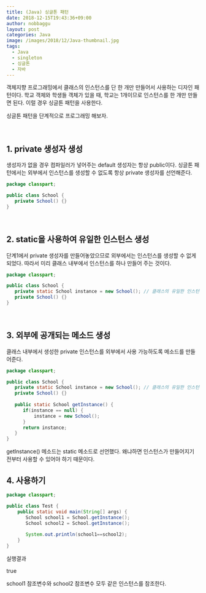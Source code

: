 ```yaml
---
title: (Java) 싱글톤 패턴
date: 2018-12-15T19:43:36+09:00
author: nobbaggu
layout: post
categories: Java
image: /images/2018/12/Java-thumbnail.jpg
tags:
  - Java
  - singleton
  - 싱글톤
  - 자바
---
```

객체지향 프로그래밍에서 클래스의 인스턴스를 단 한 개만 만들어서 사용하는 디자인 패턴이다. 학교 객체와 학생들 객체가 있을 때, 학교는 1개이므로 인스턴스를 한 개만 만들면 된다. 이럴 경우 싱글톤 패턴을 사용한다.

싱글톤 패턴을 단계적으로 프로그래밍 해보자.

&nbsp;

## 1. private 생성자 생성

생성자가 없을 경우 컴파일러가 넣어주는 default 생성자는 항상 public이다. 싱글톤 패턴에서는 외부에서 인스턴스를 생성할 수 없도록 항상 private 생성자를 선언해준다.

~~~ java
package classpart;

public class School {
   private School() {}
}
~~~

&nbsp;

## 2. static을 사용하여 유일한 인스턴스 생성

단계1에서 private 생성자를 만들어놓았으므로 외부에서는 인스턴스를 생성할 수 없게 되었다. 따라서 미리 클래스 내부에서 인스턴스를 하나 만들어 주는 것이다.

~~~ java
package classpart;

public class School {
   private static School instance = new School(); // 클래스의 유일한 인스턴스
   private School() {}
}
~~~

&nbsp;

## 3. 외부에 공개되는 메소드 생성

클래스 내부에서 생성한 private 인스턴스를 외부에서 사용 가능하도록 메소드를 만들어준다.

~~~ java
package classpart;

public class School {
   private static School instance = new School(); // 클래스의 유일한 인스턴스
   private School() {}
   
   public static School getInstance() {
      if(instance == null) {
          instance = new School();
      }
      return instance;
   }
}
~~~

getInstance() 메소드는 static 메소드로 선언했다. 왜냐하면 인스턴스가 만들어지기 전부터 사용할 수 있어야 하기 때문이다.

## 4. 사용하기

~~~ java
package classpart;

public class Test {
    public static void main(String[] args) {
       School school1 = School.getInstance();
       School school2 = School.getInstance();
       
       System.out.println(school1==school2);
    }
}
~~~

실행결과

true

school1 참조변수와 school2 참조변수 모두 같은 인스턴스를 참조한다.